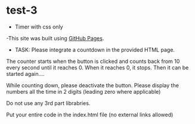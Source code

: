 # test-3
- Timer with css only

-This site was built using [GitHub Pages](https://annadorosheva.github.io/test-3/).
- TASK: Please integrate a countdown in the provided HTML page.

The counter starts when the button is clicked and counts back from 10 every second until it reaches 0. When it reaches 0, it stops.
Then it can be started again....

While counting down, please deactivate the button. 
Please display the numbers all the time in 2 digits (leading zero where applicable)

Do not use any 3rd part librabries.

Put your entire code in the index.html file (no external links allowed)
